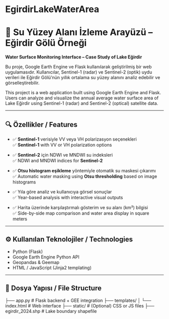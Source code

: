 # EgirdirLakeWaterArea
# 📡 Su Yüzey Alanı İzleme Arayüzü – Eğirdir Gölü Örneği  
**Water Surface Monitoring Interface – Case Study of Lake Eğirdir**

Bu proje, Google Earth Engine ve Flask kullanılarak geliştirilmiş bir web uygulamasıdır. Kullanıcılar, Sentinel-1 (radar) ve Sentinel-2 (optik) uydu verileri ile Eğirdir Gölü’nün yıllık ortalama su yüzey alanını analiz edebilir ve görselleştirebilir.

This project is a web application built using Google Earth Engine and Flask. Users can analyze and visualize the annual average water surface area of Lake Eğirdir using Sentinel-1 (radar) and Sentinel-2 (optical) satellite data.

---

## 🔍 Özellikler / Features

- ✅ **Sentinel-1** verisiyle VV veya VH polarizasyon seçenekleri  
  ✅ **Sentinel-1** with VV or VH polarization options

- ✅ **Sentinel-2** için NDWI ve MNDWI su indeksleri  
  ✅ NDWI and MNDWI indices for **Sentinel-2**

- ✅ **Otsu histogram eşikleme** yöntemiyle otomatik su maskesi çıkarımı  
  ✅ Automatic water masking using **Otsu thresholding** based on image histograms

- ✅ Yıla göre analiz ve kullanıcıya görsel sonuçlar  
  ✅ Year-based analysis with interactive visual outputs

- ✅ Harita üzerinde karşılaştırmalı gösterim ve su alanı (km²) bilgisi  
  ✅ Side-by-side map comparison and water area display in square meters

---

## ⚙️ Kullanılan Teknolojiler / Technologies

- Python (Flask)
- Google Earth Engine Python API
- Geopandas & Geemap
- HTML / JavaScript (Jinja2 templating)

---

## 📁 Dosya Yapısı / File Structure

├── app.py # Flask backend + GEE integration
├── templates/
│ └── index.html # Web interface
├── static/ # (Optional) CSS or JS files
├── egirdir_2024.shp # Lake boundary shapefile
